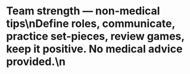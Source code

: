 # Team strength — non-medical tips\nDefine roles, communicate, practice set-pieces, review games, keep it positive. No medical advice provided.\n